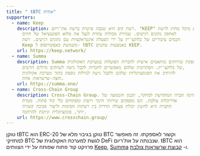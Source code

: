```yaml
---
title: " tBTC אודות"
supporters:
  - name: Keep
    description: רשת קיפ היא שכבה פרטית ברשת את'ריום. "KEEP" הוא מיכל מחוץ לרשת
      לאחסון נתונים רגישים. שמירת מכולות עוזרת לנצל את מלוא הפוטנציאל של חוזים
      חכמים ציבוריים של בלוקצ'יין על ידי הפעלת אינטראקציות עם נתונים רגישים. רשת
      Keep משמשת כאפוטרופוס ל- tBTC באמצעות טוקנים KEEP.
    url: https://keep.network/
  - name: Summa
    description: Summa מספקת שירותים מותאמים אישית לחברות הפועלות במערכת האקולוגית
      של בלוקצ'יין. הפתרונות שלהם מאפשרים לחברות לקבל גישה לשווקים גדולים חדשים,
      להרחיב את הפונקציונליות שלהם ולקבל גישה לנזילות נוספת בתוך מערכת אקולוגית
      חוצה-שרשראות אחת.
    url: https://summa.one/
  - name: Cross-Chain Group
    description: Cross-Chain Group. הינה חברה המוקדשת למחקר, תכנון והטמעה של
      אדריכלות צולבת. הם מספקים שירותי חינוך וייעוץ ומפתחים כלי קוד פתוח. מטרת
      החברה היא להשיג יכולת פעולה הדדית בין רשתות חסימות וליצור סביבה קשורה
      יותר, פונקציונלית וניתנת להרחבה.
    url: https://www.crosschain.group/
---
```

טוקן tBTC הוא ERC-20 טוקן בגיבוי מלא של BTC וקשור לאספקתו.
 זה מאפשר למחזיקי BTC לגשת למערכת האקולוגית של DeFi שנבנתה על את'ריום. tBTC הוא פרויקט קוד פתוח שפותח על ידי הצוותים [](https://keep.network/) [Keep](https://keep.network/), [Summa](https://summa.one/) ו- [קבוצת שרשראות צולבת](https://www.crosschain.group/).